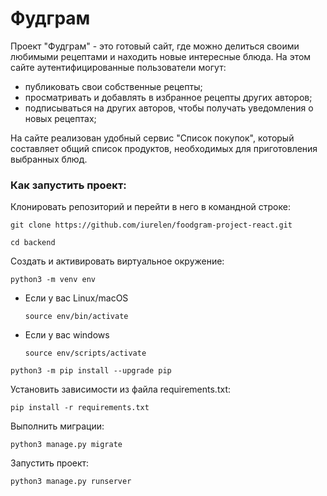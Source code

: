# Фудграм
Проект "Фудграм" - это готовый сайт, где можно делиться своими любимыми рецептами и находить новые интересные блюда. 
На этом сайте аутентифицированные пользователи могут:

   * публиковать свои собственные рецепты;
   * просматривать и добавлять в избранное рецепты других авторов;
   * подписываться на других авторов, чтобы получать уведомления о новых рецептах;

На сайте реализован удобный сервис "Список покупок", который составляет общий список продуктов, необходимых для приготовления выбранных блюд.

### Как запустить проект:

Клонировать репозиторий и перейти в него в командной строке:

```
git clone https://github.com/iurelen/foodgram-project-react.git
```

```
cd backend
```

Cоздать и активировать виртуальное окружение:

```
python3 -m venv env
```

* Если у вас Linux/macOS

    ```
    source env/bin/activate
    ```

* Если у вас windows

    ```
    source env/scripts/activate
    ```

```
python3 -m pip install --upgrade pip
```

Установить зависимости из файла requirements.txt:

```
pip install -r requirements.txt
```

Выполнить миграции:

```
python3 manage.py migrate
```

Запустить проект:

```
python3 manage.py runserver
```
